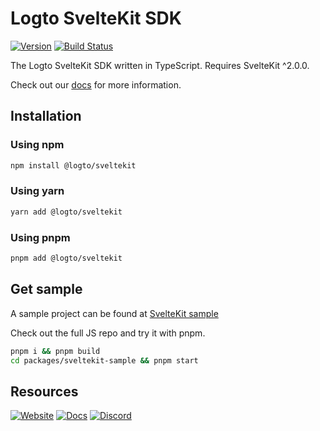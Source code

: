 # Logto SvelteKit SDK

[![Version](https://img.shields.io/npm/v/@logto/sveltekit)](https://www.npmjs.com/package/@logto/sveltekit)
[![Build Status](https://github.com/logto-io/js/actions/workflows/main.yml/badge.svg)](https://github.com/logto-io/js/actions/workflows/main.yml)

The Logto SvelteKit SDK written in TypeScript. Requires SvelteKit ^2.0.0.

Check out our [docs](https://docs.logto.io/sdk/sveltekit/) for more information.

## Installation

### Using npm

```bash
npm install @logto/sveltekit
```

### Using yarn

```bash
yarn add @logto/sveltekit
```

### Using pnpm

```bash
pnpm add @logto/sveltekit
```

## Get sample

A sample project can be found at [SvelteKit sample](https://github.com/logto-io/js/tree/master/packages/sveltekit-sample)

Check out the full JS repo and try it with pnpm.

```bash
pnpm i && pnpm build
cd packages/sveltekit-sample && pnpm start
```

## Resources

[![Website](https://img.shields.io/badge/website-logto.io-8262F8.svg)](https://logto.io/)
[![Docs](https://img.shields.io/badge/docs-logto.io-green.svg)](https://docs.logto.io/)
[![Discord](https://img.shields.io/discord/965845662535147551?logo=discord&logoColor=ffffff&color=7389D8&cacheSeconds=600)](https://discord.gg/UEPaF3j5e6)
